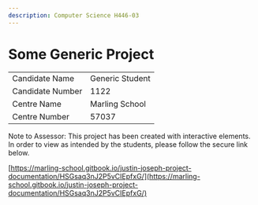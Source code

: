 ```yaml
---
description: Computer Science H446-03
---
```


# Some Generic Project

&#x20;

|                  |                 |
| ---------------- | --------------- |
| Candidate Name   | Generic Student |
| Candidate Number | 1122            |
| Centre Name      | Marling School  |
| Centre Number    | 57037           |

Note to Assessor: This project has been created with interactive elements. In order to view as intended by the students, please follow the secure link below.

[https://marling-school.gitbook.io/justin-joseph-project-documentation/HSGsaq3nJ2P5vCIEpfxG/](https://marling-school.gitbook.io/justin-joseph-project-documentation/HSGsaq3nJ2P5vCIEpfxG/)
